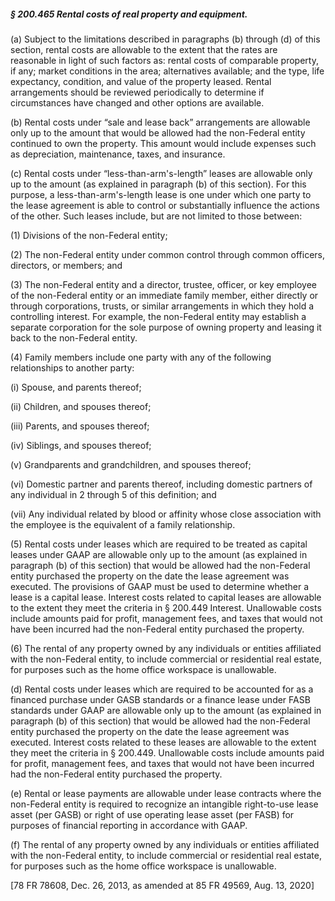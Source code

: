 ##### § 200.465 Rental costs of real property and equipment. #####

(a) Subject to the limitations described in paragraphs (b) through (d) of this section, rental costs are allowable to the extent that the rates are reasonable in light of such factors as: rental costs of comparable property, if any; market conditions in the area; alternatives available; and the type, life expectancy, condition, and value of the property leased. Rental arrangements should be reviewed periodically to determine if circumstances have changed and other options are available.

(b) Rental costs under “sale and lease back” arrangements are allowable only up to the amount that would be allowed had the non-Federal entity continued to own the property. This amount would include expenses such as depreciation, maintenance, taxes, and insurance.

(c) Rental costs under “less-than-arm's-length” leases are allowable only up to the amount (as explained in paragraph (b) of this section). For this purpose, a less-than-arm's-length lease is one under which one party to the lease agreement is able to control or substantially influence the actions of the other. Such leases include, but are not limited to those between:

(1) Divisions of the non-Federal entity;

(2) The non-Federal entity under common control through common officers, directors, or members; and

(3) The non-Federal entity and a director, trustee, officer, or key employee of the non-Federal entity or an immediate family member, either directly or through corporations, trusts, or similar arrangements in which they hold a controlling interest. For example, the non-Federal entity may establish a separate corporation for the sole purpose of owning property and leasing it back to the non-Federal entity.

(4) Family members include one party with any of the following relationships to another party:

(i) Spouse, and parents thereof;

(ii) Children, and spouses thereof;

(iii) Parents, and spouses thereof;

(iv) Siblings, and spouses thereof;

(v) Grandparents and grandchildren, and spouses thereof;

(vi) Domestic partner and parents thereof, including domestic partners of any individual in 2 through 5 of this definition; and

(vii) Any individual related by blood or affinity whose close association with the employee is the equivalent of a family relationship.

(5) Rental costs under leases which are required to be treated as capital leases under GAAP are allowable only up to the amount (as explained in paragraph (b) of this section) that would be allowed had the non-Federal entity purchased the property on the date the lease agreement was executed. The provisions of GAAP must be used to determine whether a lease is a capital lease. Interest costs related to capital leases are allowable to the extent they meet the criteria in § 200.449 Interest. Unallowable costs include amounts paid for profit, management fees, and taxes that would not have been incurred had the non-Federal entity purchased the property.

(6) The rental of any property owned by any individuals or entities affiliated with the non-Federal entity, to include commercial or residential real estate, for purposes such as the home office workspace is unallowable.

(d) Rental costs under leases which are required to be accounted for as a financed purchase under GASB standards or a finance lease under FASB standards under GAAP are allowable only up to the amount (as explained in paragraph (b) of this section) that would be allowed had the non-Federal entity purchased the property on the date the lease agreement was executed. Interest costs related to these leases are allowable to the extent they meet the criteria in § 200.449. Unallowable costs include amounts paid for profit, management fees, and taxes that would not have been incurred had the non-Federal entity purchased the property.

(e) Rental or lease payments are allowable under lease contracts where the non-Federal entity is required to recognize an intangible right-to-use lease asset (per GASB) or right of use operating lease asset (per FASB) for purposes of financial reporting in accordance with GAAP.

(f) The rental of any property owned by any individuals or entities affiliated with the non-Federal entity, to include commercial or residential real estate, for purposes such as the home office workspace is unallowable.

[78 FR 78608, Dec. 26, 2013, as amended at 85 FR 49569, Aug. 13, 2020]